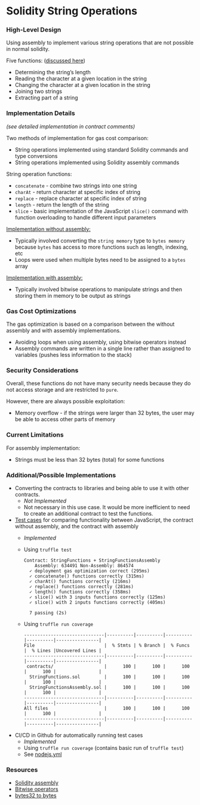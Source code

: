 # Solidity String Operations

### High-Level Design
Using assembly to implement various string operations that are not possible in normal solidity.

Five functions: ([discussed here](https://hackernoon.com/working-with-strings-in-solidity-c4ff6d5f8008))
- Determining the string’s length
- Reading the character at a given location in the string
- Changing the character at a given location in the string
- Joining two strings
- Extracting part of a string

### Implementation Details
_(see detailed implementation in contract comments)_

Two methods of implementation for gas cost comparison:
- String operations implemented using standard Solidity commands and type conversions
- String operations implemented using Solidity assembly commands

String operation functions:
- `concatenate` - combine two strings into one string
- `charAt` - return character at specific index of string
- `replace` - replace character at specific index of string
- `length` - return the length of the string
- `slice` - basic implementation of the JavaScript `slice()` command with function overloading to handle different input parameters

[Implementation without assembly:](./contracts/StringFunctions.sol)
- Typically involved converting the `string memory` type to `bytes memory` because `bytes` has access to more functions such as length, indexing, etc
- Loops were used when multiple bytes need to be assigned to a `bytes` array

[Implementation with assembly:](./contracts/StringFunctionsAssembly.sol)
- Typically involved bitwise operations to manipulate strings and then storing them in memory to be output as strings

### Gas Cost Optimizations
The gas optimization is based on a comparison between the without assembly and with assembly implementations.
- Avoiding loops when using assembly, using bitwise operators instead
- Assembly commands are written in a single line rather than assigned to variables (pushes less information to the stack)

### Security Considerations
Overall, these functions do not have many security needs because they do not access storage and are restricted to `pure`.

However, there are always possible exploitation:
- Memory overflow - if the strings were larger than 32 bytes, the user may be able to access other parts of memory

### Current Limitations
For assembly implementation:
- Strings must be less than 32 bytes (total) for some functions

### Additional/Possible Implementations
- Converting the contracts to libraries and being able to use it with other contracts.
  - _Not Implemented_
  - Not necessary in this use case. It would be more inefficient to need to create an additional contract to test the functions.
- [Test cases](./test/contractTesting.js) for comparing functionality between JavaScript, the contract without assembly, and the contract with assembly
  - _Implemented_
  - Using `truffle test`
    ```
    Contract: StringFunctions + StringFunctionsAssembly
        Assembly: 634491 Non-Assembly: 864574
      ✓ deployment gas optimization correct (295ms)
      ✓ concatenate() functions correctly (315ms)
      ✓ charAt() functions correctly (216ms)
      ✓ replace() functions correctly (281ms)
      ✓ length() functions correctly (358ms)
      ✓ slice() with 3 inputs functions correctly (125ms)
      ✓ slice() with 2 inputs functions correctly (405ms)

      7 passing (2s)
      ```
  - Using `truffle run coverage`

    ```
    ------------------------------|----------|----------|----------|----------|----------------|
    File                          |  % Stmts | % Branch |  % Funcs |  % Lines |Uncovered Lines |
    ------------------------------|----------|----------|----------|----------|----------------|
     contracts/                   |      100 |      100 |      100 |      100 |                |
      StringFunctions.sol         |      100 |      100 |      100 |      100 |                |
      StringFunctionsAssembly.sol |      100 |      100 |      100 |      100 |                |
    ------------------------------|----------|----------|----------|----------|----------------|
    All files                     |      100 |      100 |      100 |      100 |                |
    ------------------------------|----------|----------|----------|----------|----------------|
    ```
- CI/CD in Github for automatically running test cases
  - _Implemented_
  - Using `truffle run coverage` (contains basic run of `truffle test`)
  - See [nodejs.yml](./.github/workflows/nodejs.yml)

### Resources
- [Solidity assembly](https://solidity.readthedocs.io/en/v0.5.12/assembly.html)
- [Bitwise operators](https://medium.com/@imolfar/bitwise-operations-and-bit-manipulation-in-solidity-ethereum-1751f3d2e216)
- [bytes32 to bytes](https://ethereum.stackexchange.com/questions/40920/convert-bytes32-to-bytes)
